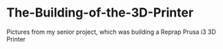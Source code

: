 # The-Building-of-the-3D-Printer
Pictures from my senior project, which was building a Reprap Prusa i3 3D Printer
